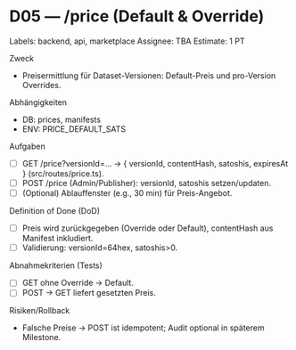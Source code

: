 # D05 — /price (Default & Override)
Labels: backend, api, marketplace
Assignee: TBA
Estimate: 1 PT

Zweck
- Preisermittlung für Dataset-Versionen: Default-Preis und pro-Version Overrides.

Abhängigkeiten
- DB: prices, manifests
- ENV: PRICE_DEFAULT_SATS

Aufgaben
- [ ] GET /price?versionId=… → { versionId, contentHash, satoshis, expiresAt } (src/routes/price.ts).
- [ ] POST /price (Admin/Publisher): versionId, satoshis setzen/updaten.
- [ ] (Optional) Ablauffenster (e.g., 30 min) für Preis-Angebot.

Definition of Done (DoD)
- [ ] Preis wird zurückgegeben (Override oder Default), contentHash aus Manifest inkludiert.
- [ ] Validierung: versionId=64hex, satoshis>0.

Abnahmekriterien (Tests)
- [ ] GET ohne Override → Default.
- [ ] POST → GET liefert gesetzten Preis.

Risiken/Rollback
- Falsche Preise → POST ist idempotent; Audit optional in späterem Milestone.
